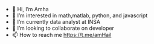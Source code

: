 - 👋 Hi, I’m Amha
- 👀 I’m interested in math,matlab, python, and javascript
- 🌱 I’m currently data analyst at INSA
- 💞️ I’m looking to collaborate on developer
- 📫 How to reach me https://t.me/amHail
<!---
amh21-Ha/amh21-Ha is a ✨ special ✨ repository because its `README.md` (this file) appears on your GitHub profile.
You can click the Preview link to take a look at your changes.
--->
